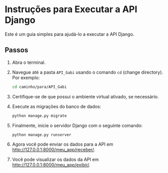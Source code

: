 # Instruções para Executar a API Django

Este é um guia simples para ajudá-lo a executar a API Django.

## Passos

1. Abra o terminal.
2. Navegue até a pasta `API_Gabi` usando o comando `cd` (change directory). Por exemplo:
    ```bash
    cd caminho/para/API_Gabi
    ```
3. Certifique-se de que possui o ambiente virtual ativado, se necessário.

4. Execute as migrações do banco de dados:
    ```bash
    python manage.py migrate
    ```
6. Finalmente, inicie o servidor Django com o seguinte comando:
    ```bash
    python manage.py runserver
    ```
7. Agora você pode enviar os dados para a API em http://127.0.0.1:8000/meu_app/receber/.


8. Você pode visualizar os dados da API em http://127.0.0.1:8000/meu_app/exibir/.


